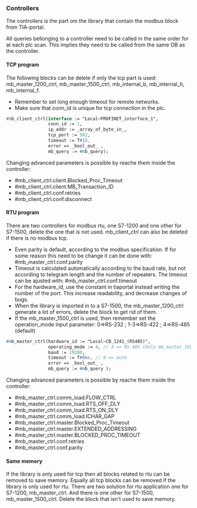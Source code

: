 ### Controllers

The controllers is the part om the library that contain the modbus block from TIA-portal.

All queries bellonging to a controller need to be called in the same order for at each plc scan. This implies they need to be called from the same OB as the controller.

#### TCP program
The following blocks can be delete if only the tcp part is used: mb_master_1200_ctrl, mb_master_1500_ctrl, mb_internal_b, mb_internal_h, mb_internal_f.
- Remember to set long enough timeout for remote networks.
- Make sure that conn_id is unique for tcp connection in the plc.

```pascal
#mb_client_ctrl(interface := "Local~PROFINET_interface_1", 
                conn_id := 1, 
                ip_addr := _array_of_byte_in_,
                tcp_port := 502,
                timeout := T#1S,
                error => _bool_out_ ,
                mb_query := #mb_query);
```

Changing advanced parameters is possible by reache them inside the controller:   
- #mb_client_ctrl.client.Blocked_Proc_Timeout
- #mb_client_ctrl.client.MB_Transaction_ID   
- #mb_client_ctrl.conf.retries
- #mb_client_ctrl.conf.disconnect

#### RTU program
There are two controllers for modbus rtu, one S7-1200 and one other for S7-1500, delete the one that is not used. mb_client_ctrl can also be deleted if there is no modbus tcp.

- Even parity is default, according to the modbus specification. If for some reason this need to be change it can be done with: #mb_master_ctrl.conf.parity
- Timeout is calculated automatically according to the baud rate, but not according to telegram length and the number of repeaters. The timeout can be ajusted with: #mb_master_ctrl.conf.timeout
- For the hardware_id, use the constant in tiaportal instead writing the number of the port. This increase readability, and decrease changes of bugs. 
- When the library is imported in to a S7-1500, the mb_master_1200_ctrl generate a lot of errors, delete the block to get rid of them.
- If the mb_master_1500_ctrl is used, then remember set the operation_mode input parameter: 0=>RS-232 ; 1-3=>RS-422 ; 4=>RS-485 (default)

```pascal
#mb_master_ctrl(hardware_id := "Local~CB_1241_(RS485)", 
                operating_mode := 4, // 4 => RS-485 (Only mb_master_1500_ctrl)
                baud := 19200,  
                timeout := T#0ms, // 0 => auto
                error => _bool_out_ ,
                mb_query := #mb_query );
```

Changing advanced parameters is possible by reache them inside the controller:   
- #mb_master_ctrl.comm_load.FLOW_CTRL   
- #mb_master_ctrl.comm_load.RTS_OFF_DLY
- #mb_master_ctrl.comm_load.RTS_ON_DLY
- #mb_master_ctrl.comm_load.ICHAR_GAP
- #mb_master_ctrl.master.Blocked_Proc_Timeout
- #mb_master_ctrl.master.EXTENDED_ADDRESSING
- #mb_master_ctrl.master.BLOCKED_PROC_TIMEOUT
- #mb_master_ctrl.conf.retries
- #mb_master_ctrl.conf.parity

#### Same memory

If the library is only used for tcp then all blocks related to rtu can be removed to save memory. Equally all tcp blocks can be removed if the library is only used for rtu. There are two solution for rtu application one for S7-1200, mb_master_ctrl. And there is one other for S7-1500, mb_master_1500_ctrl. Delete the block that isn't used to save memory.
